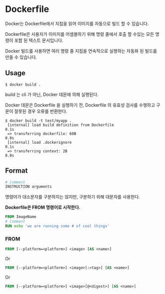 # Dockerfile

Docker는 Dockerfile에서 지침을 읽어 이미지를 자동으로 빌드 할 수 있습니다. 

Dockerfile은 사용자가 이미지를 어셈블하기 위해 명령 줄에서 호출 할 수있는 모든 명령이 포함 된 텍스트 문서입니다. 

Docker 빌드를 사용하면 여러 명령 줄 지침을 연속적으로 실행하는 자동화 된 빌드를 만들 수 있습니다.

## Usage
```shell
$ docker build .
```
build 는 cli 가 아닌, Docker 데몬에 의해 실행된다.

Docker 데몬은 Dockerfile 을 실행하기 전, Dockerfile 의 유효성 검사를 수행하고 구문이 잘못된 경우 오류를 반환한다.
```shell
$ docker build -t test/myapp .
 [internal] load build definition from Dockerfile                       0.1s
 => transferring dockerfile: 60B                                        0.0s
 [internal] load .dockerignore                                          0.1s
 => transferring context: 2B                                            0.0s
```

## Format
```Dockerfile
# Comment
INSTRUCTION arguments
```
명령어가 대소문자를 구분하지는 않지만, 구분하기 위해 대문자를 사용한다.

**Dockerfile은 FROM 명령어로 시작한다.**
```Dockerfile
FROM ImageName
# Comment
RUN echo 'we are running some # of cool things'
```

### FROM
```Dockerfile
FROM [--platform=<platform>] <image> [AS <name>]
```
Or
```Dockerfile
FROM [--platform=<platform>] <image>[:<tag>] [AS <name>]
```
Or
```Dockerfile
FROM [--platform=<platform>] <image>[@<digest>] [AS <name>]
```
